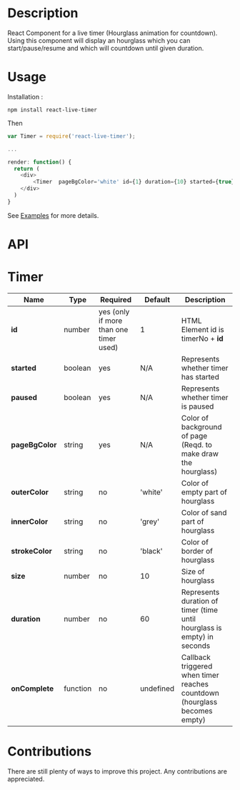 Description
===============================
React Component for a live timer (Hourglass animation for countdown). Using this component will display an hourglass which you can start/pause/resume and which will countdown until given duration.  

Usage
===============================

Installation :
```
npm install react-live-timer
```

Then
```javascript
var Timer = require('react-live-timer');

...

render: function() {
  return (
  	<div>
  		<Timer  pageBgColor='white' id={1} duration={10} started={true} paused={false} />
  	</div>
  )
}
```
See [Examples](examples/) for more details.

API
===============================

Timer
========

| Name | Type | Required | Default | Description |
| --- | --- | --- | --- | --- |
| **id**   | number  | yes (only if more than one timer used) | 1 | HTML Element id is timerNo + **id**|
| **started**   | boolean  | yes | N/A | Represents whether timer has started |
| **paused**   | boolean  | yes | N/A | Represents whether timer is paused |
| **pageBgColor**   | string  | yes | N/A | Color of background of page (Reqd. to make draw the hourglass)|
| **outerColor**   | string  | no | 'white' | Color of empty part of hourglass|
| **innerColor**   | string  | no | 'grey' | Color of sand part of hourglass|
| **strokeColor**   | string  | no | 'black' | Color of border of hourglass|
| **size**   | number  | no | 10 | Size of hourglass|
| **duration** | number  | no | 60 | Represents duration of timer (time until hourglass is empty) in seconds |
| **onComplete**   | function  | no | undefined | Callback triggered when timer reaches countdown (hourglass becomes empty) |

Contributions
===============================
There are still plenty of ways to improve this project. Any contributions are appreciated.
